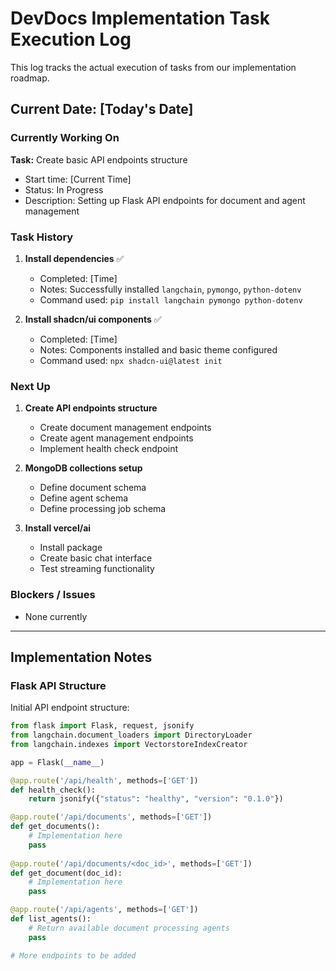 # DevDocs Implementation Task Execution Log

This log tracks the actual execution of tasks from our implementation roadmap.

## Current Date: [Today's Date]

### Currently Working On

**Task:** Create basic API endpoints structure
- Start time: [Current Time]
- Status: In Progress
- Description: Setting up Flask API endpoints for document and agent management

### Task History

1. **Install dependencies** ✅
   - Completed: [Time]
   - Notes: Successfully installed `langchain`, `pymongo`, `python-dotenv`
   - Command used: `pip install langchain pymongo python-dotenv`

2. **Install shadcn/ui components** ✅
   - Completed: [Time]
   - Notes: Components installed and basic theme configured
   - Command used: `npx shadcn-ui@latest init`

### Next Up

1. **Create API endpoints structure**
   - Create document management endpoints
   - Create agent management endpoints
   - Implement health check endpoint

2. **MongoDB collections setup**
   - Define document schema
   - Define agent schema
   - Define processing job schema

3. **Install vercel/ai**
   - Install package
   - Create basic chat interface
   - Test streaming functionality

### Blockers / Issues

- None currently

---

## Implementation Notes

### Flask API Structure

Initial API endpoint structure:
```python
from flask import Flask, request, jsonify
from langchain.document_loaders import DirectoryLoader
from langchain.indexes import VectorstoreIndexCreator

app = Flask(__name__)

@app.route('/api/health', methods=['GET'])
def health_check():
    return jsonify({"status": "healthy", "version": "0.1.0"})

@app.route('/api/documents', methods=['GET'])
def get_documents():
    # Implementation here
    pass
    
@app.route('/api/documents/<doc_id>', methods=['GET'])
def get_document(doc_id):
    # Implementation here
    pass

@app.route('/api/agents', methods=['GET'])
def list_agents():
    # Return available document processing agents
    pass

# More endpoints to be added
```
